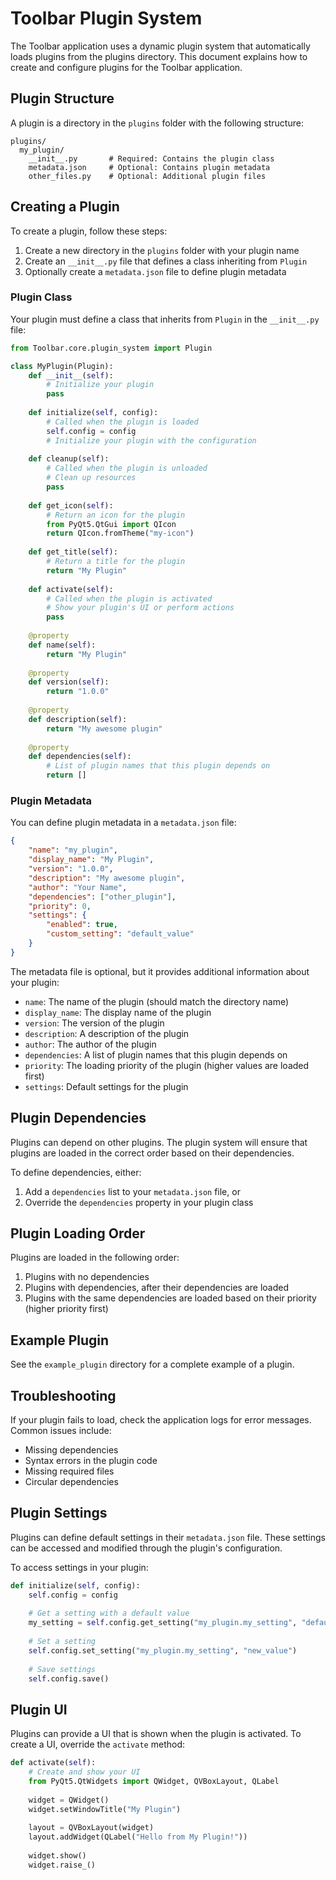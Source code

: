 # Toolbar Plugin System

The Toolbar application uses a dynamic plugin system that automatically loads plugins from the plugins directory. This document explains how to create and configure plugins for the Toolbar application.

## Plugin Structure

A plugin is a directory in the `plugins` folder with the following structure:

```
plugins/
  my_plugin/
    __init__.py       # Required: Contains the plugin class
    metadata.json     # Optional: Contains plugin metadata
    other_files.py    # Optional: Additional plugin files
```

## Creating a Plugin

To create a plugin, follow these steps:

1. Create a new directory in the `plugins` folder with your plugin name
2. Create an `__init__.py` file that defines a class inheriting from `Plugin`
3. Optionally create a `metadata.json` file to define plugin metadata

### Plugin Class

Your plugin must define a class that inherits from `Plugin` in the `__init__.py` file:

```python
from Toolbar.core.plugin_system import Plugin

class MyPlugin(Plugin):
    def __init__(self):
        # Initialize your plugin
        pass
    
    def initialize(self, config):
        # Called when the plugin is loaded
        self.config = config
        # Initialize your plugin with the configuration
    
    def cleanup(self):
        # Called when the plugin is unloaded
        # Clean up resources
        pass
    
    def get_icon(self):
        # Return an icon for the plugin
        from PyQt5.QtGui import QIcon
        return QIcon.fromTheme("my-icon")
    
    def get_title(self):
        # Return a title for the plugin
        return "My Plugin"
    
    def activate(self):
        # Called when the plugin is activated
        # Show your plugin's UI or perform actions
        pass
    
    @property
    def name(self):
        return "My Plugin"
    
    @property
    def version(self):
        return "1.0.0"
    
    @property
    def description(self):
        return "My awesome plugin"
    
    @property
    def dependencies(self):
        # List of plugin names that this plugin depends on
        return []
```

### Plugin Metadata

You can define plugin metadata in a `metadata.json` file:

```json
{
    "name": "my_plugin",
    "display_name": "My Plugin",
    "version": "1.0.0",
    "description": "My awesome plugin",
    "author": "Your Name",
    "dependencies": ["other_plugin"],
    "priority": 0,
    "settings": {
        "enabled": true,
        "custom_setting": "default_value"
    }
}
```

The metadata file is optional, but it provides additional information about your plugin:

- `name`: The name of the plugin (should match the directory name)
- `display_name`: The display name of the plugin
- `version`: The version of the plugin
- `description`: A description of the plugin
- `author`: The author of the plugin
- `dependencies`: A list of plugin names that this plugin depends on
- `priority`: The loading priority of the plugin (higher values are loaded first)
- `settings`: Default settings for the plugin

## Plugin Dependencies

Plugins can depend on other plugins. The plugin system will ensure that plugins are loaded in the correct order based on their dependencies.

To define dependencies, either:

1. Add a `dependencies` list to your `metadata.json` file, or
2. Override the `dependencies` property in your plugin class

## Plugin Loading Order

Plugins are loaded in the following order:

1. Plugins with no dependencies
2. Plugins with dependencies, after their dependencies are loaded
3. Plugins with the same dependencies are loaded based on their priority (higher priority first)

## Example Plugin

See the `example_plugin` directory for a complete example of a plugin.

## Troubleshooting

If your plugin fails to load, check the application logs for error messages. Common issues include:

- Missing dependencies
- Syntax errors in the plugin code
- Missing required files
- Circular dependencies

## Plugin Settings

Plugins can define default settings in their `metadata.json` file. These settings can be accessed and modified through the plugin's configuration.

To access settings in your plugin:

```python
def initialize(self, config):
    self.config = config
    
    # Get a setting with a default value
    my_setting = self.config.get_setting("my_plugin.my_setting", "default_value")
    
    # Set a setting
    self.config.set_setting("my_plugin.my_setting", "new_value")
    
    # Save settings
    self.config.save()
```

## Plugin UI

Plugins can provide a UI that is shown when the plugin is activated. To create a UI, override the `activate` method:

```python
def activate(self):
    # Create and show your UI
    from PyQt5.QtWidgets import QWidget, QVBoxLayout, QLabel
    
    widget = QWidget()
    widget.setWindowTitle("My Plugin")
    
    layout = QVBoxLayout(widget)
    layout.addWidget(QLabel("Hello from My Plugin!"))
    
    widget.show()
    widget.raise_()
```
